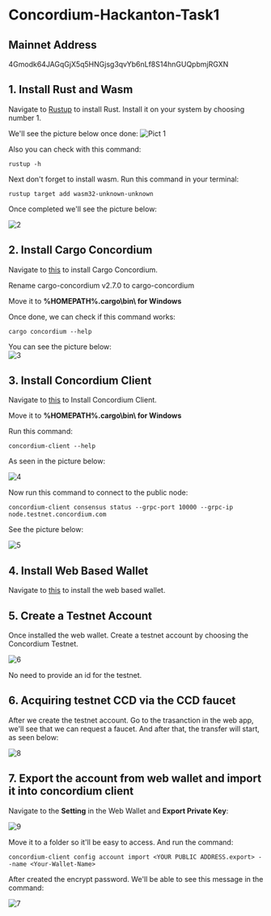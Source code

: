 # Concordium-Hackanton-Task1

## Mainnet Address
4Gmodk64JAGqGjX5q5HNGjsg3qvYb6nLf8S14hnGUQpbmjRGXN

## 1. Install Rust and Wasm

Navigate to [Rustup](https://rustup.rs/) to install Rust.  Install it on your system by choosing number 1. 

We'll see the picture below once done:
![Pict 1](https://user-images.githubusercontent.com/36572181/217238563-7826d09a-628c-488d-9045-fd438605ea31.jpg)

Also you can check with this command:

    rustup -h

Next don't forget to install wasm. Run this command in your terminal:

    rustup target add wasm32-unknown-unknown

Once completed we'll see the picture below:<br/>

![2](https://user-images.githubusercontent.com/36572181/217240416-3285ce5e-23aa-4b84-9529-053d884876f9.jpg)

## 2. Install Cargo Concordium

Navigate to [this](https://developer.concordium.software/en/mainnet/net/installation/downloads-testnet.html#cargo-concordium-testnet) to install Cargo Concordium.

Rename cargo-concordium v2.7.0 to cargo-concordium

Move it to **%HOMEPATH%\.cargo\bin\ for Windows**

Once done, we can check if this command works:

    cargo concordium --help

You can see the picture below: <br/>
![3](https://user-images.githubusercontent.com/36572181/217241605-a0b3b15e-c314-4200-982d-48cf6d6cd868.jpg)

## 3. Install Concordium Client

Navigate to [this](https://developer.concordium.software/en/mainnet/net/installation/downloads-testnet.html#concordium-node-and-client-download-testnet) to Install Concordium Client.

Move it to **%HOMEPATH%\.cargo\bin\ for Windows** 

Run this command:

    concordium-client --help

As seen in the picture below:

![4](https://user-images.githubusercontent.com/36572181/217242318-6528988e-46c0-4ddb-af98-98847e83296a.jpg)

Now run this command to connect to the public node:

    concordium-client consensus status --grpc-port 10000 --grpc-ip node.testnet.concordium.com

See the picture below: <br/>

![5](https://user-images.githubusercontent.com/36572181/217242904-fd357bab-c5c5-46e2-9abe-1c9587f852f2.jpg)

## 4. Install Web Based Wallet

Navigate to [this](https://chrome.google.com/webstore/detail/concordium-wallet/mnnkpffndmickbiakofclnpoiajlegmg?hl=en-US) to install the web based wallet.

## 5. Create a Testnet Account

Once installed the web wallet. Create a testnet account by choosing the Concordium Testnet. <br/>

![6](https://user-images.githubusercontent.com/36572181/217243736-5c56225e-9c4d-4b14-b732-ca840311163b.jpg)

No need to provide an id for the testnet.

## 6. Acquiring testnet CCD via the CCD faucet

After we create the testnet account. Go to the trasanction in the web app, we'll see that we can request a faucet. And after that, the transfer will start, as seen below:

![8](https://user-images.githubusercontent.com/36572181/217244139-3e77b8e6-c4a3-40a7-89eb-de53d241e42a.jpg)

## 7. Export the account from web wallet and import it into concordium client

Navigate to the **Setting** in the Web Wallet and **Export Private Key**:<br/>

![9](https://user-images.githubusercontent.com/36572181/217244940-2097a35a-e72e-4e87-8b42-99bee6ba47d0.jpg)

Move it to a folder so it'll be easy to access. And run the command:

    concordium-client config account import <YOUR PUBLIC ADDRESS.export> --name <Your-Wallet-Name>

After created the encrypt password. We'll be able to see this message in the command:


![7](https://user-images.githubusercontent.com/36572181/217245340-dc131ed5-e2ae-41ee-bf15-9d45a74a85d6.jpg)
